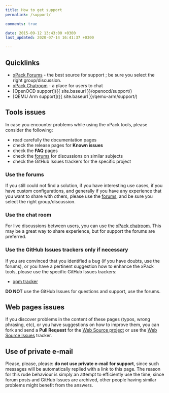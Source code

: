 ```yaml
---
title: How to get support
permalink: /support/

comments: true

date: 2015-09-12 13:43:00 +0300
last_updated: 2020-07-14 16:41:37 +0300

---
```


## Quicklinks

- [xPack Forums](https://www.tapatalk.com/groups/xpack/) - the best source
  for support ; be sure you select the right group/discussion.
- [xPack Chatroom](https://gitter.im/xpack/) - a place for users to chat
- [OpenOCD support]({{ site.baseurl }}/openocd/support/)
- [QEMU Arm support]({{ site.baseurl }}/qemu-arm/support/)

## Tools issues

In case you encounter problems while using the xPack tools, please
consider the following:

- read carefully the documentation pages
- check the release pages for **Known issues**
- check the **FAQ** pages
- check the [forums](https://www.tapatalk.com/groups/xpack/) for
  discussions on similar subjects
- check the GitHub Issues trackers for the specific project

### Use the forums

If you still could not find a solution, if you have interesting use
cases, if you have custom configurations, and generally if you have
any experience that you want to share with others, please use the
[forums](https://www.tapatalk.com/groups/xpack/), and be sure you
select the right group/discussion.

### Use the chat room

For live discussions between users, you can use the
[xPack chatroom](https://gitter.im/xpack/community).
This may be a great way to share experience, but for support
the forums are preferred.

### Use the GitHub Issues trackers only if necessary

If you are convinced that you identified a bug (if you have doubts,
use the forums), or you have a pertinent suggestion how to enhance
the xPack tools, please use the specific GitHub Issues trackers:
- [xpm tracker](https://github.com/xpack/xpm-js/issues/)

**DO NOT** use the GitHub Issues for questions and support, use the forums.

## Web pages issues

If you discover problems in the content of these pages (typos,
wrong phrasing, etc), or you have suggestions on how to improve them,
you can fork and send a **Pull Request** for the
[Web Source project](https://github.com/xpack/xpack.github.io)
or use the
[Web Source Issues](https://github.com/xpack/xpack.github.io-source/issues/) tracker.

## Use of private e-mail

Please, please, please: **do not use private e-mail for support**,
since such messages will be automatically replied with a link to this page.
The reason for this rude behaviour is simply an attempt to efficiently use
the time; since forum posts and GitHub Issues are archived, other people
having similar problems might benefit from the answers.
